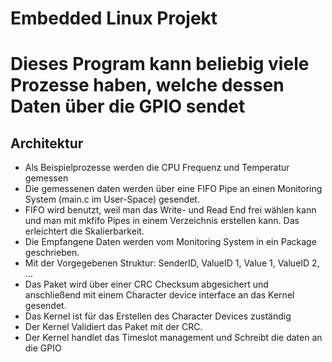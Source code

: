 # Embedded Linux Projekt

# Dieses Program kann beliebig viele Prozesse haben, welche dessen Daten über die GPIO sendet

## Architektur
- Als Beispielprozesse werden die CPU Frequenz und Temperatur gemessen
- Die gemessenen daten werden über eine FIFO Pipe an einen Monitoring System (main.c im User-Space) gesendet.
- FIFO wird benutzt, weil man das Write- und Read End frei wählen kann und man mit mkfifo Pipes in einem Verzeichnis erstellen kann. Das erleichtert die Skalierbarkeit.
- Die Empfangene Daten werden vom Monitoring System in ein Package geschrieben.
- Mit der Vorgegebenen Struktur: SenderID, ValueID 1, Value 1, ValueID 2, ...
- Das Paket wird über einer CRC Checksum abgesichert und anschließend mit einem Character device interface an das Kernel gesendet.
- Das Kernel ist für das Erstellen des Character Devices zuständig
- Der Kernel Validiert das Paket mit der CRC.
- Der Kernel handlet das Timeslot management und Schreibt die daten an die GPIO